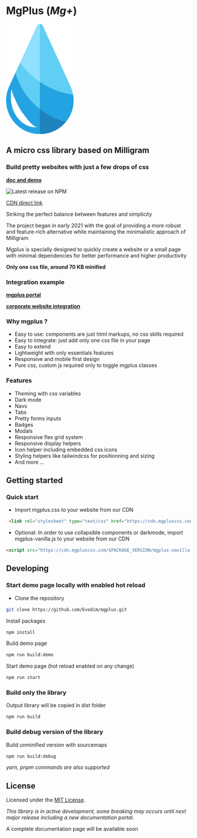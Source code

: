 # MgPlus (*Mg+*)

![](/demo/images/logo.svg)

## A micro css library based on Milligram

### Build pretty websites with just a few drops of css

**[doc and demo](https://www.mgpluscss.com)**

![Latest release on NPM](https://img.shields.io/npm/v/mgplus)

[CDN direct link](https://cdn.mgpluscss.com/v1.4.0/mgplus.css)

Striking the perfect balance between features and simplicity

The project began in early 2021 with the goal of providing a more robust and feature-rich alternative while maintaining the minimalistic approach of Milligram

Mgplus is specially designed to quickly create a website or a small page with minimal dependencies for better performance and higher productivity

****Only one css file, around 70 KB minified****

### Integration example

**[mgplus portal](https://www.mgpluscss.com)**

**[corporate website integration](https://www.evodim.com)**

### Why mgplus ?

* Easy to use: components are just html markups, no css skills required
* Easy to integrate: just add only one css file in your page
* Easy to extend
* Lightweight with only essentials features
* Responsive and mobile first design
* Pure css, custom js required only to toggle mgplus classes

### Features

* Theming with css variables
* Dark mode
* Navs
* Tabs
* Pretty forms inputs
* Badges
* Modals
* Responsive flex grid system
* Responsive display helpers
* Icon helper including embedded css icons
* Styling helpers like tailwindcss for positionning and sizing
* And more ...

## Getting started

### Quick start

* Import mgplus.css to your website from our CDN

```html
 <link rel="stylesheet" type="text/css" href="https://cdn.mgpluscss.com/$PACKAGE_VERSION/mgplus.css" />
```

* Optional: In order to use collapsible components or darkmode, import mgplus-vanilla.js to your website from our CDN

```html
<script src="https://cdn.mgpluscss.com/$PACKAGE_VERSION/mgplus-vanilla.js"></script>
```

## Developing

### Start demo page locally with enabled hot reload

* Clone the repository

```sh
git clone https://github.com/Evodim/mgplus.git
```

Install packages

```sh
npm install
```

Build demo page

```sh
npm run build:demo
```

Start demo page (hot reload enabled on any change)
  
```sh
npm run start
```

### Build only the library

Output library will be copied in dist folder

```sh
npm run build
```

### Build debug version of the library

Build unminified version with sourcemaps

```sh
npm run build:debug
```

*yarn, pnpm commands are also supported*

## License

Licensed under the [MIT License](https://raw.githubusercontent.com/Evodim/mgplus/master/LICENSE).

*This library is in active development, some breaking may occurs until next major release including a new documentation portal.*

A complete documentation page will be available soon
